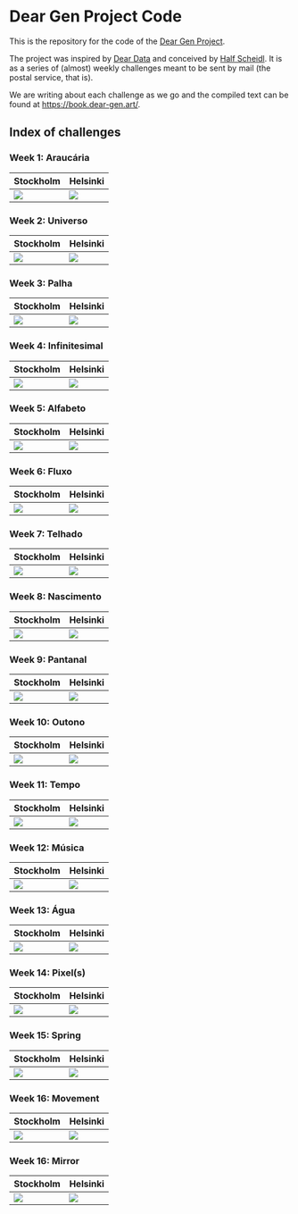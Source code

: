 # Dear Gen Project Code

This is the repository for the code of the [Dear Gen Project](https://github.com/regisfrias/dear-gen-book).

The project was inspired by [Dear Data](http://www.dear-data.com/) and conceived by [Half Scheidl](https://github.com/haschdl). It is as a series of (almost) weekly challenges meant to be sent by mail (the postal service, that is).

We are writing about each challenge as we go and the compiled text can be found at https://book.dear-gen.art/.

## Index of challenges


### Week 1: Araucária

| Stockholm                                                                	| Helsinki                                                 	|
|--------------------------------------------------------------------------	|----------------------------------------------------------	|
| [![](img/01-stockholm-s.jpg)](stockholm/Week-01-Araucaria/)     	| [![](img/01-helsinki-s.jpg)](helsinki/Week-01/) 	|


### Week 2: Universo


| Stockholm                                                                	| Helsinki                                                 	|
|--------------------------------------------------------------------------	|----------------------------------------------------------	|
| [![](img/02-stockholm-s.jpg)](stockholm/Week-01-Araucaria/)     	| [![](img/02-helsinki-s.jpg)](helsinki/Week-01/) 	|

### Week 3: Palha


| Stockholm                                                                	| Helsinki                                                 	|
|--------------------------------------------------------------------------	|----------------------------------------------------------	|
| [![](img/03-stockholm-s.jpg)](stockholm/Week-01-Araucaria/)     	| [![](img/03-helsinki-s.jpg)](helsinki/Week-01/) 	|


### Week 4: Infinitesimal

| Stockholm                                                                	| Helsinki                                                 	|
|--------------------------------------------------------------------------	|----------------------------------------------------------	|
| [![](img/04-stockholm-s.jpg)](stockholm/Week-01-Araucaria/)     	| [![](img/04-helsinki-s.jpg)](helsinki/Week-01/) 	|

### Week 5: Alfabeto

| Stockholm                                                                	| Helsinki                                                 	|
|--------------------------------------------------------------------------	|----------------------------------------------------------	|
| [![](img/05-stockholm-s.jpg)](stockholm/Week-01-Araucaria/)     	| [![](img/05-helsinki-s.jpg)](helsinki/Week-01/) 	|

### Week 6: Fluxo

| Stockholm                                                                	| Helsinki                                                 	|
|--------------------------------------------------------------------------	|----------------------------------------------------------	|
| [![](img/06-stockholm-s.jpg)](stockholm/Week-01-Araucaria/)     	| [![](img/06-helsinki-s.jpg)](helsinki/Week-01/) 	|

### Week 7: Telhado

| Stockholm                                                                	| Helsinki                                                 	|
|--------------------------------------------------------------------------	|----------------------------------------------------------	|
| [![](img/07-stockholm-s.jpg)](stockholm/Week-01-Araucaria/)     	| [![](img/07-helsinki-s.jpg)](helsinki/Week-01/) 	|

### Week 8: Nascimento

| Stockholm                                                                	| Helsinki                                                 	|
|--------------------------------------------------------------------------	|----------------------------------------------------------	|
| [![](img/08-stockholm-s.jpg)](stockholm/Week-01-Araucaria/)     	| [![](img/08-helsinki-s.jpg)](helsinki/Week-01/) 	|



### Week 9: Pantanal

| Stockholm                                                                	| Helsinki                                                 	|
|--------------------------------------------------------------------------	|----------------------------------------------------------	|
| [![](img/09-stockholm-s.jpg)](stockholm/Week-01-Araucaria/)     	| [![](img/09-helsinki-s.jpg)](helsinki/Week-01/) 	|

### Week 10: Outono

| Stockholm                                                                	| Helsinki                                                 	|
|--------------------------------------------------------------------------	|----------------------------------------------------------	|
| [![](img/10-stockholm-s.jpg)](stockholm/Week-01-Araucaria/)     	| [![](img/10-helsinki-s.jpg)](helsinki/Week-10/) 	|

### Week 11: Tempo

| Stockholm                                                                	| Helsinki                                                 	|
|--------------------------------------------------------------------------	|----------------------------------------------------------	|
| [![](img/11-stockholm-s.jpg)](stockholm/Week-01-Araucaria/)     	| [![](img/11-helsinki-s.jpg)](helsinki/Week-11/) 	|

### Week 12: Música

| Stockholm                                                                	| Helsinki                                                 	|
|--------------------------------------------------------------------------	|----------------------------------------------------------	|
| [![](img/12-stockholm-s.jpg)](stockholm/Week-12-Musica/)     	| [![](img/12-helsinki-s.jpg)](helsinki/Week-12/) 	|

### Week 13: Água

| Stockholm                                                                	| Helsinki                                                 	|
|--------------------------------------------------------------------------	|----------------------------------------------------------	|
| [![](img/13-stockholm-s.png)](stockholm/Week-13-Water/)     	| [![](img/13-helsinki-s.jpg)](helsinki/Week-13/)                   	|

### Week 14: Pixel(s)

| Stockholm                                                                	| Helsinki                                                 	|
|--------------------------------------------------------------------------	|----------------------------------------------------------	|
| [![](img/14-stockholm-s.jpg)](stockholm/Week-14-Pixel/)                	| [![](img/14-helsinki-s.jpg)](helsinki/Week-14/)       	|

### Week 15: Spring

| Stockholm                                                                	| Helsinki                                                 	|
|--------------------------------------------------------------------------	|----------------------------------------------------------	|
| [![](img/15-stockholm-s.jpg)](stockholm/Week-15-Spring/)               	| [![](img/15-helsinki-s.jpg)](helsinki/Week-15/)        	|

### Week 16: Movement

| Stockholm                                                                	| Helsinki                                                 	|
|--------------------------------------------------------------------------	|----------------------------------------------------------	|
| [![](img/16-stockholm-s.jpg)](stockholm/Week-16-Movement/)               	| [![](img/16-helsinki-s.jpg)](helsinki/Week-16/)        	|

### Week 16: Mirror

| Stockholm                                                                	| Helsinki                                                 	|
|--------------------------------------------------------------------------	|----------------------------------------------------------	|
| [![](img/17-stockholm-s.jpg)](stockholm/Week-17-Movement/)               	| [![](img/17-helsinki-s.jpg)](helsinki/Week-17/)        	|
